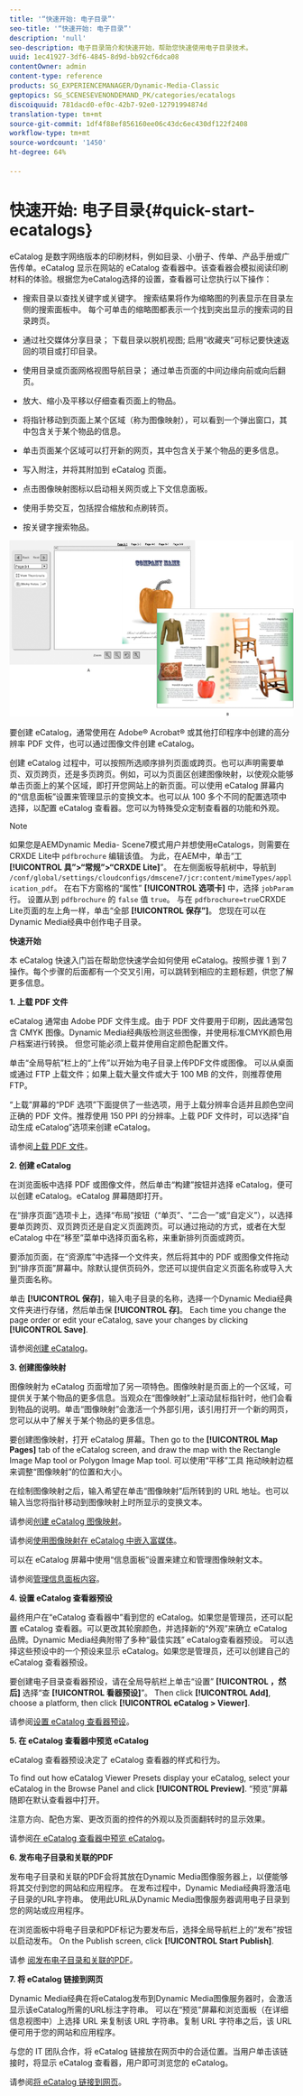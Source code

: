 ```yaml
---
title: '“快速开始: 电子目录”'
seo-title: '“快速开始: 电子目录”'
description: 'null'
seo-description: 电子目录简介和快速开始，帮助您快速使用电子目录技术。
uuid: 1ec41927-3df6-4845-8d9d-bb92cf6dca08
contentOwner: admin
content-type: reference
products: SG_EXPERIENCEMANAGER/Dynamic-Media-Classic
geptopics: SG_SCENESEVENONDEMAND_PK/categories/ecatalogs
discoiquuid: 781dacd0-ef0c-42b7-92e0-12791994874d
translation-type: tm+mt
source-git-commit: 1df4f88ef856160ee06c43dc6ec430df122f2408
workflow-type: tm+mt
source-wordcount: '1450'
ht-degree: 64%

---
```



# 快速开始: 电子目录{#quick-start-ecatalogs}

eCatalog 是数字网络版本的印刷材料，例如目录、小册子、传单、产品手册或广告传单。eCatalog 显示在网站的 eCatalog 查看器中。该查看器会模拟阅读印刷材料的体验。根据您为eCatalog选择的设置，查看器可让您执行以下操作：

* 搜索目录以查找关键字或关键字。 搜索结果将作为缩略图的列表显示在目录左侧的搜索面板中。 每个可单击的缩略图都表示一个找到突出显示的搜索词的目录跨页。

* 通过社交媒体分享目录； 下载目录以脱机视图; 启用“收藏夹”可标记要快速返回的项目或打印目录。
* 使用目录或页面网格视图导航目录； 通过单击页面的中间边缘向前或向后翻页。
* 放大、缩小及平移以仔细查看页面上的物品。
* 将指针移动到页面上某个区域（称为图像映射），可以看到一个弹出窗口，其中包含关于某个物品的信息。
* 单击页面某个区域可以打开新的网页，其中包含关于某个物品的更多信息。
* 写入附注，并将其附加到 eCatalog 页面。
* 点击图像映射图标以启动相关网页或上下文信息面板。
* 使用手势交互，包括捏合缩放和点刷转页。
* 按关键字搜索物品。

![用户看到的 eCatalog 外观。A)电子目录打开页面。 B)eCatalog turned to page 2.](/help/assets/ec_cat_viewer_popup.png)

要创建 eCatalog，通常使用在 Adobe® Acrobat® 或其他打印程序中创建的高分辨率 PDF 文件，也可以通过图像文件创建 eCatalog。

创建 eCatalog 过程中，可以按照所选顺序排列页面或跨页。也可以声明需要单页、双页跨页，还是多页跨页。例如，可以为页面区创建图像映射，以使观众能够单击页面上的某个区域，即打开您网站上的新页面。可以使用 eCatalog 屏幕内的“信息面板”设置来管理显示的变换文本。也可以从 100 多个不同的配置选项中选择，以配置 eCatalog 查看器。您可以为特殊受众定制查看器的功能和外观。

>[!NOTE]
>
>如果您是AEMDynamic Media- Scene7模式用户并想使用eCatalogs，则需要在CRXDE Lite中 `pdfbrochure` 编辑该值。 为此，在AEM中，单击“工 **[!UICONTROL 具”>“常规”>“CRXDE Lite]**”。 在左侧面板导航树中，导航到 `/conf/global/settings/cloudconfigs/dmscene7/jcr:content/mimeTypes/application_pdf`。
在右下方窗格的“属性” **[!UICONTROL 选项卡]** 中，选择 `jobParam` 行。 设置从到 `pdfbrochure` 的 `false` 值 `true`。 与在 `pdfbrochure=true`CRXDE Lite页面的左上角一样，单击“全部 **[!UICONTROL 保存”]**。
您现在可以在Dynamic Media经典中创作电子目录。

**快速开始**

本 eCatalog 快速入门旨在帮助您快速学会如何使用 eCatalog。按照步骤 1 到 7 操作。每个步骤的后面都有一个交叉引用，可以跳转到相应的主题标题，供您了解更多信息。

**1. 上载 PDF 文件**

eCatalog 通常由 Adobe PDF 文件生成。由于 PDF 文件要用于印刷，因此通常包含 CMYK 图像。Dynamic Media经典版检测这些图像，并使用标准CMYK颜色用户档案进行转换。 但您可能必须上载并使用自定颜色配置文件。

单击“全局导航”栏上的“上传”以开始为电子目录上传PDF文件或图像。 可以从桌面或通过 FTP 上载文件；如果上载大量文件或大于 100 MB 的文件，则推荐使用 FTP。

“上载”屏幕的“PDF 选项”下面提供了一些选项，用于上载分辨率合适并且颜色空间正确的 PDF 文件。推荐使用 150 PPI 的分辨率。上载 PDF 文件时，可以选择“自动生成 eCatalog”选项来创建 eCatalog。

请参阅[上载 PDF 文件](uploading-pdf-files.md#uploading_the_pdf_files)。

**2. 创建 eCatalog**

在浏览面板中选择 PDF 或图像文件，然后单击“构建”按钮并选择 eCatalog，便可以创建 eCatalog。eCatalog 屏幕随即打开。

在“排序页面”选项卡上，选择“布局”按钮（“单页”、“二合一”或“自定义”），以选择要单页跨页、双页跨页还是自定义页面跨页。可以通过拖动的方式，或者在大型 eCatalog 中在“移至”菜单中选择页面名称，来重新排列页面或跨页。

要添加页面，在“资源库”中选择一个文件夹，然后将其中的 PDF 或图像文件拖动到“排序页面”屏幕中。除默认提供页码外，您还可以提供自定义页面名称或导入大量页面名称。

单击 **[!UICONTROL 保存]**，输入电子目录的名称，选择一个Dynamic Media经典文件夹进行存储，然后单击保 **[!UICONTROL 存]**。 Each time you change the page order or edit your eCatalog, save your changes by clicking **[!UICONTROL Save]**.

请参阅[创建 eCatalog](creating-ecatalog.md)。

**3. 创建图像映射**

图像映射为 eCatalog 页面增加了另一项特色。图像映射是页面上的一个区域，可提供关于某个物品的更多信息。当观众在“图像映射”上滚动鼠标指针时，他们会看到物品的说明。单击“图像映射”会激活一个外部引用，该引用打开一个新的网页，您可以从中了解关于某个物品的更多信息。

要创建图像映射，打开 eCatalog 屏幕。Then go to the **[!UICONTROL Map Pages]** tab of the eCatalog screen, and draw the map with the Rectangle Image Map tool or Polygon Image Map tool. 可以使用“平移”工具  拖动映射边框来调整“图像映射”的位置和大小。

在绘制图像映射之后，输入希望在单击“图像映射”后所转到的 URL 地址。也可以输入当您将指针移动到图像映射上时所显示的变换文本。

请参阅[创建 eCatalog 图像映射](creating-ecatalog-image-maps.md#creating-ecatalog-image-maps)。

请参阅[使用图像映射在 eCatalog 中嵌入富媒体](creating-ecatalog-image-maps.md#embedding-rich-media-in-an-ecatalog)。

可以在 eCatalog 屏幕中使用“信息面板”设置来建立和管理图像映射文本。

请参阅[管理信息面板内容](info-panel-content.md#managing-info-panel-content)。

**4. 设置 eCatalog 查看器预设**

最终用户在“eCatalog 查看器中”看到您的 eCatalog。如果您是管理员，还可以配置 eCatalog 查看器。可以更改其轮廓颜色，并选择新的“外观”来确立 eCatalog 品牌。Dynamic Media经典附带了多种“最佳实践” eCatalog查看器预设。 可以选择这些预设中的一个预设来显示 eCatalog。如果您是管理员，还可以创建自己的 eCatalog 查看器预设。

要创建电子目录查看器预设，请在全局导航栏上单击“设置” **[!UICONTROL ，然后]** 选择“查 **[!UICONTROL 看器预设]**”。 Then click **[!UICONTROL Add]**, choose a platform, then click **[!UICONTROL eCatalog > Viewer]**.

请参阅[设置 eCatalog 查看器预设](setting-ecatalog-viewer-presets.md#setting-up-ecatalog-viewer-presets)。

**5. 在 eCatalog 查看器中预览 eCatalog**

eCatalog 查看器预设决定了 eCatalog 查看器的样式和行为。

To find out how eCatalog Viewer Presets display your eCatalog, select your eCatalog in the Browse Panel and click **[!UICONTROL Preview]**. “预览”屏幕随即在默认查看器中打开。

注意方向、配色方案、更改页面的控件的外观以及页面翻转时的显示效果。

请参阅[在 eCatalog 查看器中预览 eCatalog](previewing-ecatalogs-ecatalog-viewer.md#previewing-ecatalogs-in-the-ecatalog-viewer)。

**6. 发布电子目录和关联的PDF**

发布电子目录和关联的PDF会将其放在Dynamic Media图像服务器上，以便能够将其交付到您的网站和应用程序。 在发布过程中，Dynamic Media经典将激活电子目录的URL字符串。 使用此URL从Dynamic Media图像服务器调用电子目录到您的网站或应用程序。

在浏览面板中将电子目录和PDF标记为要发布后，选择全局导航栏上的“发布”按钮以启动发布。 On the Publish screen, click **[!UICONTROL Start Publish]**.

请参 [阅发布电子目录和关联的PDF](publishing-ecatalogs-associated-pdfs.md#publishing-ecatalogs-and-associated-pdfs)。

**7. 将 eCatalog 链接到网页**

Dynamic Media经典在将eCatalog发布到Dynamic Media图像服务器时，会激活显示该eCatalog所需的URL标注字符串。 可以在“预览”屏幕和浏览面板（在详细信息视图中）上选择 URL 来复制该 URL 字符串。复制 URL 字符串之后，该 URL 便可用于您的网站和应用程序。

与您的 IT 团队合作，将 eCatalog 链接放在网页中的合适位置。当用户单击该链接时，将显示 eCatalog 查看器，用户即可浏览您的 eCatalog。

请参阅[将 eCatalog 链接到网页](linking-ecatalog-web-page.md#linking-an-ecatalog-to-a-web-page)。

